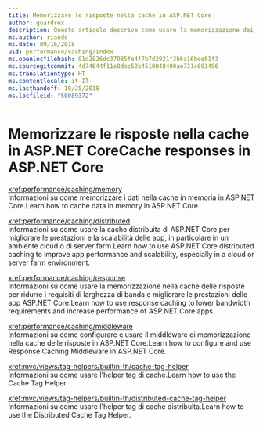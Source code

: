 ```yaml
---
title: Memorizzare le risposte nella cache in ASP.NET Core
author: guardrex
description: Questo articolo descrive come usare la memorizzazione dei dati e delle risposte nella cache per migliorare le prestazioni delle app ASP.NET Core.
ms.author: riande
ms.date: 09/16/2018
uid: performance/caching/index
ms.openlocfilehash: 01d2826dc37085fe4f7b7d2921f3b6a16bee61f3
ms.sourcegitcommit: 4d74644f11e0dac52b4510048490ae731c691496
ms.translationtype: HT
ms.contentlocale: it-IT
ms.lasthandoff: 10/25/2018
ms.locfileid: "50089372"
---
```

# <a name="cache-responses-in-aspnet-core"></a><span data-ttu-id="e0fda-103">Memorizzare le risposte nella cache in ASP.NET Core</span><span class="sxs-lookup"><span data-stu-id="e0fda-103">Cache responses in ASP.NET Core</span></span>

<xref:performance/caching/memory>  
<span data-ttu-id="e0fda-104">Informazioni su come memorizzare i dati nella cache in memoria in ASP.NET Core.</span><span class="sxs-lookup"><span data-stu-id="e0fda-104">Learn how to cache data in memory in ASP.NET Core.</span></span>

<xref:performance/caching/distributed>  
<span data-ttu-id="e0fda-105">Informazioni su come usare la cache distribuita di ASP.NET Core per migliorare le prestazioni e la scalabilità delle app, in particolare in un ambiente cloud o di server farm.</span><span class="sxs-lookup"><span data-stu-id="e0fda-105">Learn how to use ASP.NET Core distributed caching to improve app performance and scalability, especially in a cloud or server farm environment.</span></span>

<xref:performance/caching/response>  
<span data-ttu-id="e0fda-106">Informazioni su come usare la memorizzazione nella cache delle risposte per ridurre i requisiti di larghezza di banda e migliorare le prestazioni delle app ASP.NET Core.</span><span class="sxs-lookup"><span data-stu-id="e0fda-106">Learn how to use response caching to lower bandwidth requirements and increase performance of ASP.NET Core apps.</span></span>

<xref:performance/caching/middleware>  
<span data-ttu-id="e0fda-107">Informazioni su come configurare e usare il middleware di memorizzazione nella cache delle risposte in ASP.NET Core.</span><span class="sxs-lookup"><span data-stu-id="e0fda-107">Learn how to configure and use Response Caching Middleware in ASP.NET Core.</span></span>

<xref:mvc/views/tag-helpers/builtin-th/cache-tag-helper>  
<span data-ttu-id="e0fda-108">Informazioni su come usare l'helper tag di cache.</span><span class="sxs-lookup"><span data-stu-id="e0fda-108">Learn how to use the Cache Tag Helper.</span></span>

<xref:mvc/views/tag-helpers/builtin-th/distributed-cache-tag-helper>  
<span data-ttu-id="e0fda-109">Informazioni su come usare l'helper tag di cache distribuita.</span><span class="sxs-lookup"><span data-stu-id="e0fda-109">Learn how to use the Distributed Cache Tag Helper.</span></span>
